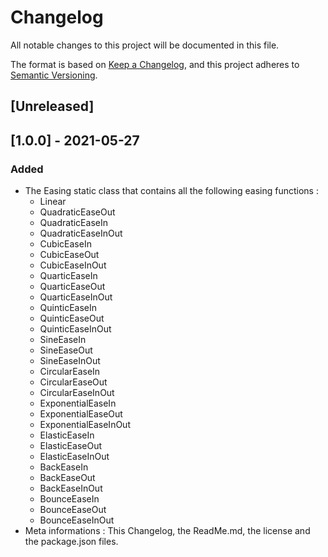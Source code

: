 # Changelog
All notable changes to this project will be documented in this file.

The format is based on [Keep a Changelog](https://keepachangelog.com/en/1.0.0/),
and this project adheres to [Semantic Versioning](https://semver.org/spec/v2.0.0.html).

## [Unreleased]

## [1.0.0] - 2021-05-27
### Added
- The Easing static class that contains all the following easing functions :
    - Linear
    - QuadraticEaseOut
    - QuadraticEaseIn
    - QuadraticEaseInOut
    - CubicEaseIn
    - CubicEaseOut
    - CubicEaseInOut
    - QuarticEaseIn
    - QuarticEaseOut
    - QuarticEaseInOut
    - QuinticEaseIn
    - QuinticEaseOut
    - QuinticEaseInOut
    - SineEaseIn
    - SineEaseOut
    - SineEaseInOut
    - CircularEaseIn
    - CircularEaseOut
    - CircularEaseInOut
    - ExponentialEaseIn
    - ExponentialEaseOut
    - ExponentialEaseInOut
    - ElasticEaseIn
    - ElasticEaseOut
    - ElasticEaseInOut
    - BackEaseIn
    - BackEaseOut
    - BackEaseInOut
    - BounceEaseIn
    - BounceEaseOut
    - BounceEaseInOut
- Meta informations : This Changelog, the ReadMe.md, the license and the package.json files.
